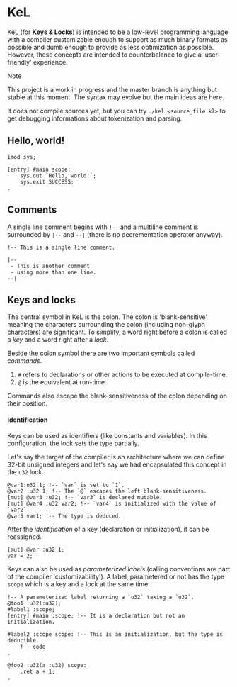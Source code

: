 # KeL
KeL (for **Keys & Locks**) is intended to be a low-level programming language with a compiler customizable enough to support as much binary formats as possible and dumb enough to provide as less optimization as possible. However, these concepts are intended to counterbalance to give a 'user-friendly' experience.

> [!NOTE]
> This project is a work in progress and the master branch is anything but stable at this moment. The syntax may evolve but the main ideas are here.
>
> It does not compile sources yet, but you can try `./kel <source_file.kl>` to get debugging informations about tokenization and parsing.

## Hello, world!
```
imod sys;

[entry] #main scope:
    sys.out `Hello, world!`;
    sys.exit SUCCESS;
.
```

## Comments
A single line comment begins with `!--` and a multiline comment is surrounded by `|--` and `--|` (there is no decrementation operator anyway).

```
!-- This is a single line comment.

|--
 - This is another comment
 - using more than one line.
--|
```

## Keys and locks
The central symbol in KeL is the colon. The colon is 'blank-sensitive' meaning the characters surrounding the colon (including non-glyph characters) are significant. To simplify, a word right before a colon is called a _key_ and a word right after a _lock_.

Beside the colon symbol there are two important symbols called _commands_.
1. `#` refers to declarations or other actions to be executed at compile-time.
2. `@` is the equivalent at run-time.

Commands also escape the blank-sensitiveness of the colon depending on their position.

#### Identification
Keys can be used as identifiers (like constants and variables). In this configuration, the lock sets the type partially.

Let's say the target of the compiler is an architecture where we can define 32-bit unsigned integers and let's say we had encapsulated this concept in the `u32` lock.
```
@var1:u32 1; !-- `var` is set to `1`.
@var2 :u32 1; !-- The `@` escapes the left blank-sensitiveness.
[mut] @var3 :u32; !-- `var3` is declared mutable.
[mut] @var4 :u32 var2; !-- `var4` is initialized with the value of `var2`.
@var5 var1; !-- The type is deduced.
```

After the _identification_ of a key (declaration or initialization), it can be reassigned.
```
[mut] @var :u32 1;
var = 2;
```

Keys can also be used as _parameterized labels_ (calling conventions are part of the compiler 'customizability'). A label, parametered or not has the type `scope` which is a key and a lock at the same time.
```
!-- A parameterized label returning a `u32` taking a `u32`.
@foo1 :u32(:u32);
#label1 :scope;
[entry] #main :scope; !-- It is a declaration but not an initialization.

#label2 :scope scope: !-- This is an initialization, but the type is deducible.
    !-- code
.

@foo2 :u32(a :u32) scope: 
    .ret a + 1;
.
```
